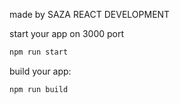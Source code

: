 made by SAZA REACT DEVELOPMENT

start your app on 3000 port
```sh
npm run start 

```

build your app:
```sh
npm run build 

```